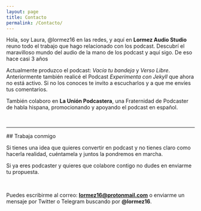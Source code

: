 ```yaml
---
layout: page
title: Contacto
permalink: /Contacto/
---
```


Hola, soy Laura, @lormez16 en las redes, y aquí en **Lormez Audio Studio** reuno todo el trabajo que hago relacionado con los podcast. Descubrí el maravilloso mundo del audio de la mano de los podcast y aquí sigo. De eso hace casi 3 años


Actualmente produzco el podcast: *Vacía tu bandeja* y *Verso Libre*. Anteriormente también realicé el Podcast *Experimenta con Jekyll* que ahora no está activo. Si no los conoces te invito a escucharlos y a que me envíes tus comentarios.


También colaboro en **La Unión Podcastera**, una Fraternidad de Podcaster de habla hispana, promocionando y apoyando el podcast en español.

<br>
<hr/>
## Trabaja conmigo

Si tienes una idea que quieres convertir en podcast y no tienes claro como hacerla realidad, cuéntamela y juntos la pondremos en marcha.

Si ya eres podcaster y quieres que colabore contigo no dudes en enviarme tu propuesta.  

<br>

Puedes escribirme al correo: **lormez16@protonmail.com** o enviarme un mensaje por Twitter o Telegram buscando por **@lormez16**.

